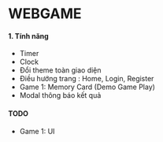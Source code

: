 # WEBGAME

####  1. Tính năng
- Timer
- Clock
- Đổi theme toàn giao diện
- Điều hướng trang : Home, Login, Register
- Game 1: Memory Card (Demo Game Play)
- Modal thông báo kết quả

#### TODO
- Game 1: UI

